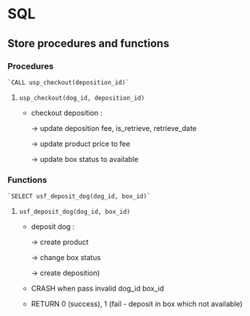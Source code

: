# SQL 
## Store procedures and functions
### Procedures
    `CALL usp_checkout(deposition_id)`
1. `usp_checkout(dog_id, deposition_id)`
    - checkout deposition :

        -> update deposition fee, is_retrieve, retrieve_date
        
        -> update product price to fee
        
        -> update box status to available
### Functions
    `SELECT usf_deposit_dog(dog_id, box_id)` 
1. `usf_deposit_dog(dog_id, box_id)`
    - deposit dog : 
    
        -> create product
        
        -> change box status
        
        -> create deposition)
    - CRASH when pass invalid dog_id box_id
    - RETURN 0 (success), 1 (fail - deposit in box which not available)